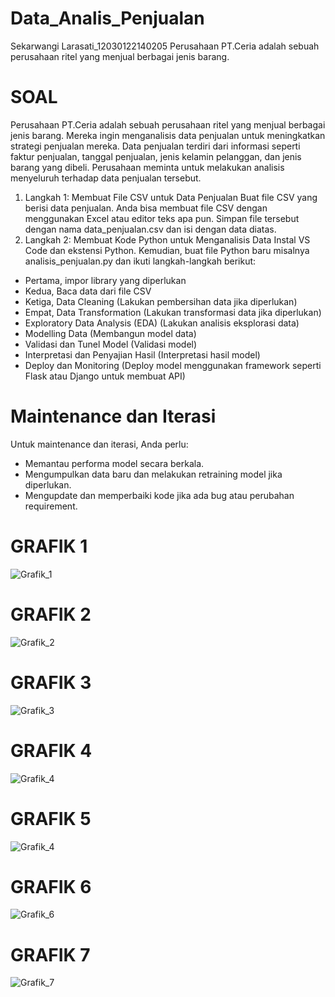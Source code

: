 # Data_Analis_Penjualan
Sekarwangi Larasati_12030122140205
Perusahaan PT.Ceria adalah sebuah perusahaan ritel yang menjual berbagai jenis barang. 

# SOAL 
Perusahaan PT.Ceria adalah sebuah perusahaan ritel yang menjual berbagai jenis barang. Mereka ingin menganalisis data penjualan untuk meningkatkan strategi penjualan mereka. Data penjualan terdiri dari informasi seperti faktur penjualan, tanggal penjualan, jenis kelamin pelanggan, dan jenis barang yang dibeli. Perusahaan meminta untuk melakukan analisis menyeluruh terhadap data penjualan tersebut.

1. Langkah 1: Membuat File CSV untuk Data Penjualan
Buat file CSV yang berisi data penjualan. Anda bisa membuat file CSV dengan menggunakan Excel atau editor teks apa pun. Simpan file tersebut dengan nama data_penjualan.csv dan isi dengan data diatas.
2. Langkah 2: Membuat Kode Python untuk Menganalisis Data
Instal VS Code dan ekstensi Python. Kemudian, buat file Python baru misalnya analisis_penjualan.py dan ikuti langkah-langkah berikut:
- Pertama, impor library yang diperlukan
- Kedua, Baca data dari file CSV
- Ketiga, Data Cleaning (Lakukan pembersihan data jika diperlukan)
- Empat, Data Transformation (Lakukan transformasi data jika diperlukan)
- Exploratory Data Analysis (EDA) (Lakukan analisis eksplorasi data)
- Modelling Data (Membangun model data)
- Validasi dan Tunel Model (Validasi model)
- Interpretasi dan Penyajian Hasil (Interpretasi hasil model)
- Deploy dan Monitoring (Deploy model menggunakan framework seperti Flask atau Django untuk membuat API)

# Maintenance dan Iterasi
Untuk maintenance dan iterasi, Anda perlu:
- Memantau performa model secara berkala.
- Mengumpulkan data baru dan melakukan retraining model jika diperlukan.
- Mengupdate dan memperbaiki kode jika ada bug atau perubahan requirement.

# GRAFIK 1
![Grafik_1](https://github.com/SekarwangiLarasati/DataAnalisPenjualan/assets/78289802/b1eec0bb-ecdf-44d5-8765-8b36553492d3)

# GRAFIK 2
![Grafik_2](https://github.com/SekarwangiLarasati/DataAnalisPenjualan/assets/78289802/de4c1b53-ed74-46c2-ab3d-88046ab6b895)

# GRAFIK 3
![Grafik_3](https://github.com/SekarwangiLarasati/DataAnalisPenjualan/assets/78289802/01962bf6-ae7b-433b-b489-8cd32b51e4ad)

# GRAFIK 4
![Grafik_4](https://github.com/SekarwangiLarasati/DataAnalisPenjualan/assets/78289802/d4328ed3-e084-4da9-9d94-72e6e9a0359d)

# GRAFIK 5
![Grafik_4](https://github.com/SekarwangiLarasati/DataAnalisPenjualan/assets/78289802/94caddae-a12c-4641-a47f-f34a10f61b1d)

# GRAFIK 6
![Grafik_6](https://github.com/SekarwangiLarasati/DataAnalisPenjualan/assets/78289802/8d4ebabf-d7b6-4aa8-abf2-15ee24844a01)

# GRAFIK 7
![Grafik_7](https://github.com/SekarwangiLarasati/DataAnalisPenjualan/assets/78289802/1fd1b3c6-a5ce-433a-b3fa-80cb5fe142ed)





